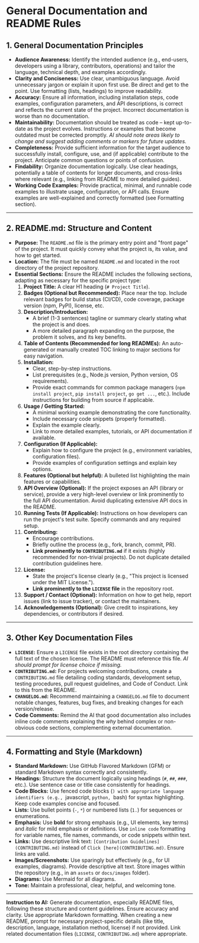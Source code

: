 # General Documentation and README Rules

## 1. General Documentation Principles

   - **Audience Awareness:** Identify the intended audience (e.g., end-users, developers using a library, contributors, operations) and tailor the language, technical depth, and examples accordingly.
   - **Clarity and Conciseness:** Use clear, unambiguous language. Avoid unnecessary jargon or explain it upon first use. Be direct and get to the point. Use formatting (lists, headings) to improve readability.
   - **Accuracy:** Ensure all information, including installation steps, code examples, configuration parameters, and API descriptions, is correct and reflects the current state of the project. Incorrect documentation is worse than no documentation.
   - **Maintainability:** Documentation should be treated as code – kept up-to-date as the project evolves. Instructions or examples that become outdated must be corrected promptly. *AI should note areas likely to change and suggest adding comments or markers for future updates.*
   - **Completeness:** Provide sufficient information for the target audience to successfully install, configure, use, and (if applicable) contribute to the project. Anticipate common questions or points of confusion.
   - **Findability:** Organize documentation logically. Use clear headings, potentially a table of contents for longer documents, and cross-links where relevant (e.g., linking from README to more detailed guides).
   - **Working Code Examples:** Provide practical, minimal, and runnable code examples to illustrate usage, configuration, or API calls. Ensure examples are well-explained and correctly formatted (see Formatting section).

---

## 2. README.md: Structure and Content

   - **Purpose:** The `README.md` file is the primary entry point and "front page" of the project. It must quickly convey what the project is, its value, and how to get started.
   - **Location:** The file must be named `README.md` and located in the root directory of the project repository.
   - **Essential Sections:** Ensure the README includes the following sections, adapting as necessary for the specific project type:
     1.  **Project Title:** A clear H1 heading (`# Project Title`).
     2.  **Badges (Optional but Recommended):** Place near the top. Include relevant badges for build status (CI/CD), code coverage, package version (npm, PyPI), license, etc.
     3.  **Description/Introduction:**
         -   A brief (1-3 sentences) tagline or summary clearly stating what the project is and does.
         -   A more detailed paragraph expanding on the purpose, the problem it solves, and its key benefits.
     4.  **Table of Contents (Recommended for long READMEs):** An auto-generated or manually created TOC linking to major sections for easy navigation.
     5.  **Installation:**
         -   Clear, step-by-step instructions.
         -   List prerequisites (e.g., Node.js version, Python version, OS requirements).
         -   Provide exact commands for common package managers (`npm install project`, `pip install project`, `go get ...`, etc.). Include instructions for building from source if applicable.
     6.  **Usage / Getting Started:**
         -   A minimal working example demonstrating the core functionality.
         -   Include necessary code snippets (properly formatted).
         -   Explain the example clearly.
         -   Link to more detailed examples, tutorials, or API documentation if available.
     7.  **Configuration (If Applicable):**
         -   Explain how to configure the project (e.g., environment variables, configuration files).
         -   Provide examples of configuration settings and explain key options.
     8.  **Features (Optional but helpful):** A bulleted list highlighting the main features or capabilities.
     9.  **API Overview (Optional):** If the project exposes an API (library or service), provide a very high-level overview or link prominently to the full API documentation. Avoid duplicating extensive API docs in the README.
     10. **Running Tests (If Applicable):** Instructions on how developers can run the project's test suite. Specify commands and any required setup.
     11. **Contributing:**
         -   Encourage contributions.
         -   Briefly outline the process (e.g., fork, branch, commit, PR).
         -   **Link prominently to `CONTRIBUTING.md`** if it exists (highly recommended for non-trivial projects). Do not duplicate detailed contribution guidelines here.
     12. **License:**
         -   State the project's license clearly (e.g., "This project is licensed under the MIT License.").
         -   **Link prominently to the `LICENSE` file** in the repository root.
     13. **Support / Contact (Optional):** Information on how to get help, report issues (link to issue tracker), or contact the maintainers.
     14. **Acknowledgements (Optional):** Give credit to inspirations, key dependencies, or contributors if desired.

---

## 3. Other Key Documentation Files

   - **`LICENSE`:** Ensure a `LICENSE` file exists in the root directory containing the full text of the chosen license. The README must reference this file. *AI should prompt for license choice if missing.*
   - **`CONTRIBUTING.md`:** For projects welcoming contributions, create a `CONTRIBUTING.md` file detailing coding standards, development setup, testing procedures, pull request guidelines, and Code of Conduct. Link to this from the README.
   - **`CHANGELOG.md`:** Recommend maintaining a `CHANGELOG.md` file to document notable changes, features, bug fixes, and breaking changes for each version/release.
   - **Code Comments:** Remind the AI that good documentation also includes inline code comments explaining the *why* behind complex or non-obvious code sections, complementing external documentation.

---

## 4. Formatting and Style (Markdown)

   - **Standard Markdown:** Use GitHub Flavored Markdown (GFM) or standard Markdown syntax correctly and consistently.
   - **Headings:** Structure the document logically using headings (`#`, `##`, `###`, etc.). Use sentence case or title case consistently for headings.
   - **Code Blocks:** Use fenced code blocks (```) with appropriate language identifiers (e.g., ```javascript, ```python, ```bash) for syntax highlighting. Keep code examples concise and focused.
   - **Lists:** Use bullet points (`-`, `*`) or numbered lists (`1.`) for sequences or enumerations.
   - **Emphasis:** Use **bold** for strong emphasis (e.g., UI elements, key terms) and *italic* for mild emphasis or definitions. Use `inline code` formatting for variable names, file names, commands, or code snippets within text.
   - **Links:** Use descriptive link text: `[Contribution Guidelines](CONTRIBUTING.md)` instead of `Click [here](CONTRIBUTING.md)`. Ensure links are valid.
   - **Images/Screenshots:** Use sparingly but effectively (e.g., for UI examples, diagrams). Provide descriptive alt text. Store images within the repository (e.g., in an `assets` or `docs/images` folder).
   - **Diagrams:** Use Mermaid for all diagrams.
   - **Tone:** Maintain a professional, clear, helpful, and welcoming tone.

---

**Instruction to AI:** Generate documentation, especially README files, following these structure and content guidelines. Ensure accuracy and clarity. Use appropriate Markdown formatting. When creating a new README, prompt for necessary project-specific details (like title, description, language, installation method, license) if not provided. Link related documentation files (`LICENSE`, `CONTRIBUTING.md`) where appropriate.